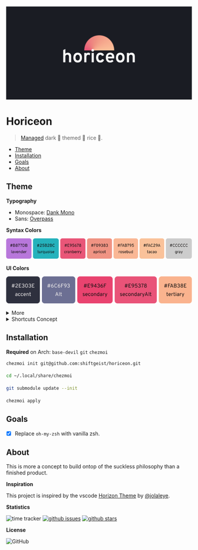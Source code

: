 ![Horiceon](.github/header.png)

# Horiceon

> [Managed](https://github.com/twpayne/chezmoi) dark 🌆 themed 🎨 rice 🍚.

<!-- START doctoc generated TOC please keep comment here to allow auto update -->
<!-- DON'T EDIT THIS SECTION, INSTEAD RE-RUN doctoc TO UPDATE -->


- [Theme](#theme)
- [Installation](#installation)
- [Goals](#goals)
- [About](#about)

<!-- END doctoc generated TOC please keep comment here to allow auto update -->

## Theme

**Typography**

- Monospace: [Dank Mono](https://dank.sh/)
- Sans: [Overpass](http://overpassfont.org/)

**Syntax Colors**

![colors-syntax](.github/colors-syntax.png)

**UI Colors**

![ui-colors-accents](.github/ui-colors-accents.png)

<details>
  <summary>More</summary>

![ui-colors-base](.github/ui-colors-base.png)

![ui-status-colors](.github/ui-status-colors.png)

**ANSI**

![ansi](.github/ansi.png)

</details>

<details>
  <summary>Shortcuts Concept</summary>

| Binding                 | Description               | Function/Script                |
| ----------------------- | ------------------------- | ------------------------------ |
| `Super + Ctrl + S`      | Lock screen               | `dm-tool switch-to-greeter`    |
| `Super + Ctrl + Space`  | Open emoji picker         | -                              |
| `Super + E`             | Open files manager        | `nautilus`                     |
| `Super + Number`        | Switch to tag number      | -                              |
| `Super + Q`             | Close Application         | -                              |
| `Super + Return`        | Launch Terminal           | `lxterminal -e "dvtm"` or `st` |
| `Super + P`             | Open Application Launcher | `dmenu` or `rofi`              |

</details>

## Installation

**Required** on Arch: `base-devil` `git` `chezmoi`

```bash
chezmoi init git@github.com:shiftgeist/horiceon.git

cd ~/.local/share/chezmoi

git submodule update --init

chezmoi apply
```

## Goals

- [x] Replace `oh-my-zsh` with vanilla zsh.

## About

This is more a concept to build ontop of the suckless philosophy than a finished product.

**Inspiration**

This project is inspired by the vscode [Horizon Theme](https://marketp\lace.visualstudio.com/items?itemName=jolaleye.horizon-theme-vscode) by [@jolaleye](https://github.com/jolaleye).

**Statistics**

![time tracker](https://wakatime.com/badge/github/shiftgeist/horiceon.svg) [![github issues](https://img.shields.io/github/issues/shiftgeist/horiceon)](https://github.com/shiftgeist/horiceon/issues) [![github stars](https://img.shields.io/github/stars/shiftgeist/horiceon)](https://github.com/shiftgeist/horiceon/stargazers)

**License**

![GitHub](https://img.shields.io/github/license/shiftgeist/horiceon)
